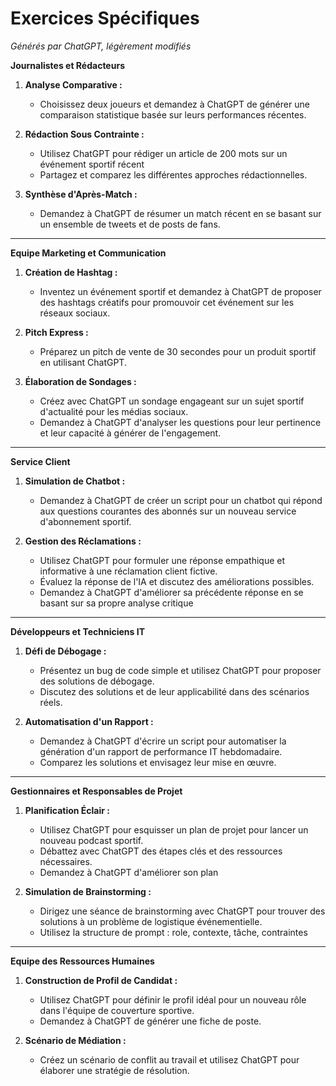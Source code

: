 # Exercices Spécifiques
*Générés par ChatGPT, légèrement modifiés*

**Journalistes et Rédacteurs**

1. **Analyse Comparative :** 
   - Choisissez deux joueurs et demandez à ChatGPT de générer une comparaison statistique basée sur leurs performances récentes.

2. **Rédaction Sous Contrainte :** 
   - Utilisez ChatGPT pour rédiger un article de 200 mots sur un événement sportif récent
   - Partagez et comparez les différentes approches rédactionnelles.

3. **Synthèse d'Après-Match :**
   - Demandez à ChatGPT de résumer un match récent en se basant sur un ensemble de tweets et de posts de fans.
   

---

**Equipe Marketing et Communication**

1. **Création de Hashtag :** 
   - Inventez un événement sportif et demandez à ChatGPT de proposer des hashtags créatifs pour promouvoir cet événement sur les réseaux sociaux.

2. **Pitch Express :** 
   - Préparez un pitch de vente de 30 secondes pour un produit sportif en utilisant ChatGPT.
   

3. **Élaboration de Sondages :**
   - Créez avec ChatGPT un sondage engageant sur un sujet sportif d'actualité pour les médias sociaux.
   - Demandez à ChatGPT d'analyser les questions pour leur pertinence et leur capacité à générer de l'engagement.

---

**Service Client**

1. **Simulation de Chatbot :** 
   - Demandez à ChatGPT de créer un script pour un chatbot qui répond aux questions courantes des abonnés sur un nouveau service d'abonnement sportif.

2. **Gestion des Réclamations :**
   - Utilisez ChatGPT pour formuler une réponse empathique et informative à une réclamation client fictive.
   - Évaluez la réponse de l'IA et discutez des améliorations possibles.
   - Demandez à ChatGPT d'améliorer sa précédente réponse en se basant sur sa propre analyse critique

---

**Développeurs et Techniciens IT**

1. **Défi de Débogage :** 
   - Présentez un bug de code simple et utilisez ChatGPT pour proposer des solutions de débogage.
   - Discutez des solutions et de leur applicabilité dans des scénarios réels.

2. **Automatisation d'un Rapport :** 
   - Demandez à ChatGPT d'écrire un script pour automatiser la génération d'un rapport de performance IT hebdomadaire.
   - Comparez les solutions et envisagez leur mise en œuvre.

---

**Gestionnaires et Responsables de Projet**

1. **Planification Éclair :** 
   - Utilisez ChatGPT pour esquisser un plan de projet pour lancer un nouveau podcast sportif.
   - Débattez avec ChatGPT des étapes clés et des ressources nécessaires.
   - Demandez à ChatGPT d'améliorer son plan

2. **Simulation de Brainstorming :**
   - Dirigez une séance de brainstorming avec ChatGPT pour trouver des solutions à un problème de logistique événementielle.
   - Utilisez la structure de prompt : role, contexte, tâche, contraintes

---

**Equipe des Ressources Humaines**

1. **Construction de Profil de Candidat :** 
   - Utilisez ChatGPT pour définir le profil idéal pour un nouveau rôle dans l'équipe de couverture sportive.
   - Demandez à ChatGPT de générer une fiche de poste.

2. **Scénario de Médiation :**
   - Créez un scénario de conflit au travail et utilisez ChatGPT pour élaborer une stratégie de résolution.
